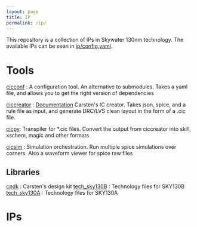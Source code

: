 ```yaml
---
layout: page 
title: IP 
permalink: /ip/
---
```


This repository is a collection of IPs in Skywater 130nm technology. The
available IPs can be seen in
[ip/config.yaml](https://github.com/wulffern/aicex/blob/main/ip/config.yaml). 

# Tools 

[cicconf](https://github.com/wulffern/cicconf) : A configuration tool. An alternative to submodules. Takes a yaml file, and
allows you to get the right version of dependencies

[ciccreator](https://github.com/wulffern/ciccreator) : [Documentation](https://wulffern.github.io/ciccreator) Carsten's  IC creator. Takes json, spice, and a rule file as input, and generate
DRC/LVS clean layout in the form of a .cic file. 

[cicpy](https://github.com/wulffern/cicconf): Transpiler for *.cic files. Convert the output from ciccreator into skill, xschem, magic and other formats

[cicsim](https://github.com/wulffern/cicsim) : Simulation orchestration. Run multiple spice simulations over corners. Also a waveform viewer for spice raw files 

## Libraries 

[cpdk](https://github.com/wulffern/cpdk) : Carsten's design kit
[tech_sky130B](https://github.com/wulffern/tech_sky130B) : Technology files for SKY130B
[tech_sky130A](https://github.com/wulffern/tech_sky130A)  : Technology files  for SKY130A



# IPs 

